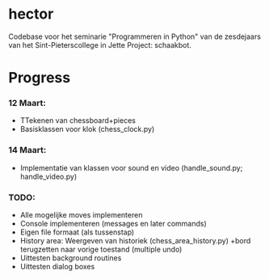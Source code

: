 # hector
Codebase voor het seminarie "Programmeren in Python" van de zesdejaars van het Sint-Pieterscollege in Jette 
Project: schaakbot.

# Progress
### 12 Maart:
* TTekenen van chessboard+pieces
* Basisklassen voor klok (chess_clock.py)
### 14 Maart:
* Implementatie van klassen voor sound en video (handle_sound.py; handle_video.py)
### TODO:
* Alle mogelijke moves implementeren
* Console implementeren (messages en later commands)
* Eigen file formaat (als tussenstap)
* History area: Weergeven van historiek (chess_area_history.py)
    +bord terugzetten naar vorige toestand (multiple undo)
* Uittesten background routines
* Uittesten dialog boxes

